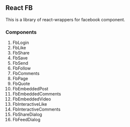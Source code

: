 ## React FB
  This is a library of react-wrappers for facebook component.

### Components
  1) FbLogin
  2) FbLike
  3) FbShare
  4) FbSave
  5) FbSend
  6) FbFollow
  7) FbComments
  8) FbPage
  9) FbQuote
  10) FbEmbeddedPost
  11) FbEmbeddedComments
  12) FbEmbeddedVideo
  13) FbInteractiveLike
  14) FbInteractiveComments
  15) FbShareDialog
  16) FbFeedDialog